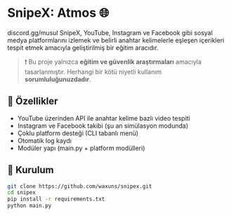# SnipeX: Atmos 🌐
discord.gg/musul
SnipeX, YouTube, Instagram ve Facebook gibi sosyal medya platformlarını izlemek ve belirli anahtar kelimelerle eşleşen içerikleri tespit etmek amacıyla geliştirilmiş bir eğitim aracıdır.

> ❗ Bu proje yalnızca **eğitim ve güvenlik araştırmaları** amacıyla tasarlanmıştır. Herhangi bir kötü niyetli kullanım **sorumluluğunuzdadır**.

## 🔧 Özellikler

- YouTube üzerinden API ile anahtar kelime bazlı video tespiti
- Instagram ve Facebook takibi (şu an simülasyon modunda)
- Çoklu platform desteği (CLI tabanlı menü)
- Otomatik log kaydı
- Modüler yapı (main.py + platform modülleri)

## 🧱 Kurulum

```bash
git clone https://github.com/waxuns/snipex.git
cd snipex
pip install -r requirements.txt
python main.py
